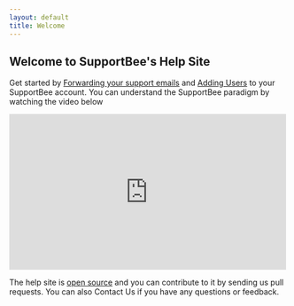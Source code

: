 ```yaml
---
layout: default
title: Welcome
---
```


Welcome to SupportBee's Help Site
---------------------------------

Get started by [Forwarding your support emails](/forwarding-your-support-emails/) and [Adding Users](/adding-users) to your SupportBee account. You can understand the SupportBee paradigm by watching the video below

<iframe src="http://player.vimeo.com/video/30302700?title=0&amp;byline=0&amp;portrait=0" width="500" height="281" frameborder="0">Video</iframe>

The help site is [open source](https://github.com/SupportBee/help.supportbee.com) and you can contribute to it by sending us pull requests. You can also <a data-controls-modal="sb-overlay">Contact Us</a> if you have any questions or feedback.

